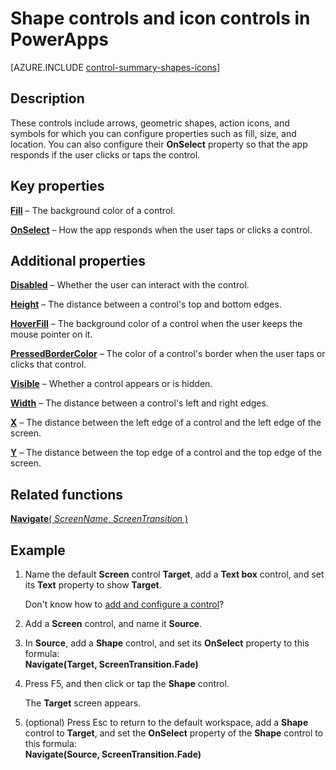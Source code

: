 <properties
    pageTitle="Shape controls and icon controls: reference | Microsoft PowerApps"
    description="Information, including properties and examples, about shape controls and icon controls"
    services=""
    suite="powerapps"
    documentationCenter="na"
    authors="aftowen"
    manager="erikre"
    editor=""
    tags=""/>

<tags
   ms.service="powerapps"
   ms.devlang="na"
   ms.topic="article"
   ms.tgt_pltfrm="na"
   ms.workload="na"
   ms.date="03/11/2016"
   ms.author="anneta"/>

# Shape controls and icon controls in PowerApps #
[AZURE.INCLUDE [control-summary-shapes-icons](../../includes/control-summary-shapes-icons.md)]

## Description ##
These controls include arrows, geometric shapes, action icons, and symbols for which you can configure properties such as fill, size, and location. You can also configure their **OnSelect** property so that the app responds if the user clicks or taps the control.

## Key properties ##

[**Fill**](properties\properties-color-border.md) – The background color of a control.

[**OnSelect**](properties\properties-core.md) – How the app responds when the user taps or clicks a control.

## Additional properties ##

[**Disabled**](properties\properties-core.md) – Whether the user can interact with the control.

[**Height**](properties\properties-size-location.md) – The distance between a control's top and bottom edges.

[**HoverFill**](properties\properties-color-border.md) – The background color of a control when the user keeps the mouse pointer on it.

[**PressedBorderColor**](properties\properties-color-border.md) – The color of a control's border when the user taps or clicks that control.

[**Visible**](properties\properties-core.md) – Whether a control appears or is hidden.

[**Width**](properties\properties-size-location.md) – The distance between a control's left and right edges.

[**X**](properties\properties-size-location.md) – The distance between the left edge of a control and the left edge of the screen.

[**Y**](properties\properties-size-location.md) – The distance between the top edge of a control and the top edge of the screen.

## Related functions ##

[**Navigate**( *ScreenName*, *ScreenTransition* )](function-navigate.md)

## Example ##
1. Name the default **Screen** control **Target**, add a **Text box** control, and set its **Text** property to show **Target**.

	Don't know how to [add and configure a control](add-configure-controls.md)?

1. Add a **Screen** control, and name it **Source**.

1. In **Source**, add a **Shape** control, and set its **OnSelect** property to this formula:
<br>**Navigate(Target, ScreenTransition.Fade)**

1. Press F5, and then click or tap the **Shape** control.

	The **Target** screen appears.

1. (optional) Press Esc to return to the default workspace, add a **Shape** control to **Target**, and set the **OnSelect** property of the **Shape** control to this formula:
<br>**Navigate(Source, ScreenTransition.Fade)**
